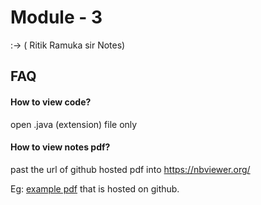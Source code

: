 # Module - 3 
:-> ( Ritik Ramuka sir Notes)
## FAQ
#### How to view code?
open .java (extension) file only
#### How to view notes pdf?
past the url of github hosted pdf into https://nbviewer.org/

Eg: [example pdf](https://github.com/dhimmel/delays/blob/icss/ICSS-2016/ICSS-2016-abstract.pdf) that is hosted on github.
